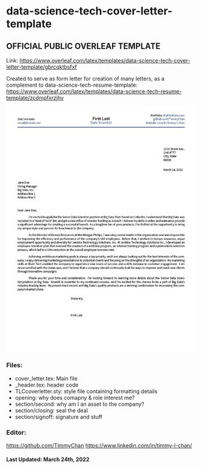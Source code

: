 # data-science-tech-cover-letter-template
## OFFICIAL PUBLIC OVERLEAF TEMPLATE
Link: https://www.overleaf.com/latex/templates/data-science-tech-cover-letter-template/gbrcqktbsfxf

Created to serve as form letter for creation of many letters, as a complement to data-science-tech-resume-template:
https://www.overleaf.com/latex/templates/data-science-tech-resume-template/zcdmpfxrzjhv

![cover](https://github.com/TimmyChan/data-science-tech-cover-letter-template/blob/main/data_science_tech_cover_letter_template1024_1.png?raw=true)

### Files:
- cover_letter.tex: Main file
- _header.tex: header code
- TLCcoverletter.sty: style file containing formatting details
- opening: why does comapny & role interest me?
- section/second: why am I an asset to the company?
- section/closing: seal the deal
- section/signoff: signature and stuff

### Editor:
https://github.com/TimmyChan 
https://www.linkedin.com/in/timmy-l-chan/
               
#### Last Updated: March 24th, 2022



